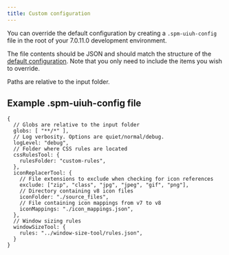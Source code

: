 ```yaml
---
title: Custom configuration
---
```


You can override the default configuration by creating a `.spm-uiuh-config` file in the root of your 7.0.11.0 development environment.

The file contents should be JSON and should match the structure of the [default configuration](https://github.com/IBM/spm-ui-upgrade-helper/blob/main/packages/shared-utils/src/config.js). Note that you only need to include the items you wish to override.

Paths are relative to the input folder.

## Example .spm-uiuh-config file

    {
      // Globs are relative to the input folder
      globs: [ "**/*" ],
      // Log verbosity. Options are quiet/normal/debug.
      logLevel: "debug",
      // Folder where CSS rules are located
      cssRulesTool: {
        rulesFolder: "custom-rules",
      },
      iconReplacerTool: {
        // File extensions to exclude when checking for icon references
        exclude: ["zip", "class", "jpg", "jpeg", "gif", "png"],
        // Directory containing v8 icon files
        iconFolder: "./source_files",
        // File containing icon mappings from v7 to v8
        iconMappings: "./icon_mappings.json",
      },
      // Window sizing rules
      windowSizeTool: {
        rules: "../window-size-tool/rules.json",
      }
    }
